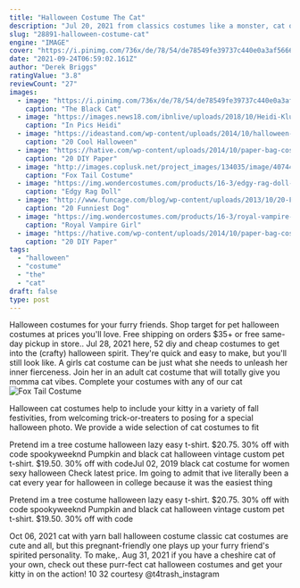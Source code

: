 ```yaml
---
title: "Halloween Costume The Cat"
description: "Jul 20, 2021 from classics costumes like a monster, cat or cowgirl to 90s-inspired looks from hocus pocus and clueless, there are so many easy ways to incorporate a face mask into your look"
slug: "28891-halloween-costume-cat"
engine: "IMAGE"
cover: "https://i.pinimg.com/736x/de/78/54/de78549fe39737c440e0a3af56668112.jpg"
date: "2021-09-24T06:59:02.161Z"
author: "Derek Briggs"
ratingValue: "3.8"
reviewCount: "27"
images:
  - image: "https://i.pinimg.com/736x/de/78/54/de78549fe39737c440e0a3af56668112.jpg"
    caption: "The Black Cat"
  - image: "https://images.news18.com/ibnlive/uploads/2018/10/Heidi-Klums-Halloween-Costumes-Over-the-Years-17.jpg?impolicy=website&width=875&height=0"
    caption: "In Pics Heidi"
  - image: "https://ideastand.com/wp-content/uploads/2014/10/halloween-eye-makeup/16-halloween-eye-makeup-ideas.jpg"
    caption: "20 Cool Halloween"
  - image: "https://hative.com/wp-content/uploads/2014/10/paper-bag-costume-ideas/11-paper-bag-puppet-costume.jpg"
    caption: "20 DIY Paper"
  - image: "http://images.coplusk.net/project_images/134035/image/407444_3106161178137_1181820662_n.jpg"
    caption: "Fox Tail Costume"
  - image: "https://img.wondercostumes.com/products/16-3/edgy-rag-doll-womens-costume.jpg"
    caption: "Edgy Rag Doll"
  - image: "http://www.funcage.com/blog/wp-content/uploads/2013/10/20-Funniest-Dog-Halloween-Costumes-002.jpg"
    caption: "20 Funniest Dog"
  - image: "https://img.wondercostumes.com/products/16-3/royal-vampire-girl-costume-536.jpg"
    caption: "Royal Vampire Girl"
  - image: "https://hative.com/wp-content/uploads/2014/10/paper-bag-costume-ideas/18-paper-bag-masks.jpg"
    caption: "20 DIY Paper"
tags:
  - "halloween"
  - "costume"
  - "the"
  - "cat"
draft: false
type: post
---
```


Halloween costumes for your furry friends. Shop target for pet halloween costumes at prices you'll love. Free shipping on orders $35+ or free same-day pickup in store.. Jul 28, 2021 here, 52 diy and cheap costumes to get into the (crafty) halloween spirit. They're quick and easy to make, but you'll still look like. A girls cat costume can be just what she needs to unleash her inner fierceness. Join her in an adult cat costume that will totally give you momma cat vibes. Complete your costumes with any of our cat
![Fox Tail Costume](http://images.coplusk.net/project_images/134035/image/407444_3106161178137_1181820662_n.jpg "Fox Tail Costume")

Halloween cat costumes help to include your kitty in a variety of fall festivities, from welcoming trick-or-treaters to posing for a special halloween photo. We provide a wide selection of cat costumes to fit
<!--inArticleAds-->

<!--galleryOne-->

Pretend im a tree costume halloween lazy easy t-shirt. $20.75. 30% off with code spookyweeknd  Pumpkin and black cat halloween vintage custom pet t-shirt. $19.50. 30% off with codeJul 02, 2019 black cat costume for women sexy halloween Check latest price. Im going to admit that ive literally been a cat every year for halloween in college because it was the easiest thing
<!--inArticleAds-->

<!--galleryTwo-->

Pretend im a tree costume halloween lazy easy t-shirt. $20.75. 30% off with code spookyweeknd  Pumpkin and black cat halloween vintage custom pet t-shirt. $19.50. 30% off with code
<!--galleryThree-->

Oct 06, 2021 cat with yarn ball halloween costume classic cat costumes are cute and all, but this pregnant-friendly one plays up your furry friend's spirited personality. To make,. Aug 31, 2021 if you have a cheshire cat of your own, check out these purr-fect cat halloween costumes and get your kitty in on the action! 10  32 courtesy @t4trash_instagram